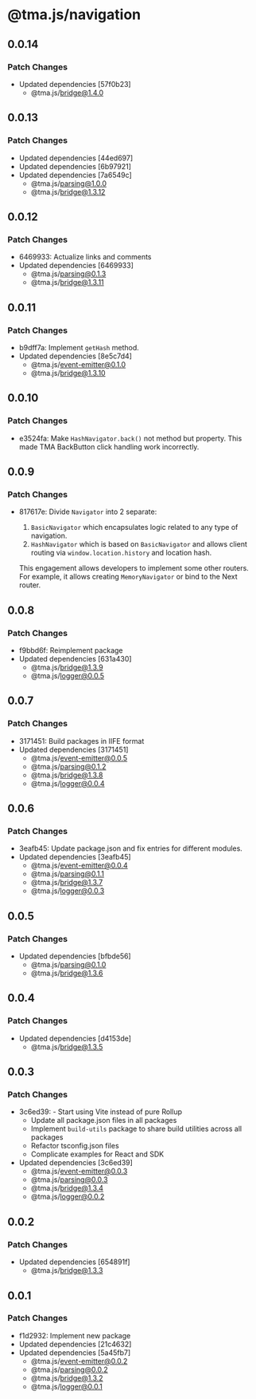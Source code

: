 # @tma.js/navigation

## 0.0.14

### Patch Changes

- Updated dependencies [57f0b23]
  - @tma.js/bridge@1.4.0

## 0.0.13

### Patch Changes

- Updated dependencies [44ed697]
- Updated dependencies [6b97921]
- Updated dependencies [7a6549c]
  - @tma.js/parsing@1.0.0
  - @tma.js/bridge@1.3.12

## 0.0.12

### Patch Changes

- 6469933: Actualize links and comments
- Updated dependencies [6469933]
  - @tma.js/parsing@0.1.3
  - @tma.js/bridge@1.3.11

## 0.0.11

### Patch Changes

- b9dff7a: Implement `getHash` method.
- Updated dependencies [8e5c7d4]
  - @tma.js/event-emitter@0.1.0
  - @tma.js/bridge@1.3.10

## 0.0.10

### Patch Changes

- e3524fa: Make `HashNavigator.back()` not method but property. This made TMA BackButton click handling work incorrectly.

## 0.0.9

### Patch Changes

- 817617e: Divide `Navigator` into 2 separate:

  1. `BasicNavigator` which encapsulates logic related to any type of navigation.
  2. `HashNavigator` which is based on `BasicNavigator` and allows client routing via `window.location.history` and location hash.

  This engagement allows developers to implement some other routers. For example, it allows creating `MemoryNavigator` or bind to the Next router.

## 0.0.8

### Patch Changes

- f9bbd6f: Reimplement package
- Updated dependencies [631a430]
  - @tma.js/bridge@1.3.9
  - @tma.js/logger@0.0.5

## 0.0.7

### Patch Changes

- 3171451: Build packages in IIFE format
- Updated dependencies [3171451]
  - @tma.js/event-emitter@0.0.5
  - @tma.js/parsing@0.1.2
  - @tma.js/bridge@1.3.8
  - @tma.js/logger@0.0.4

## 0.0.6

### Patch Changes

- 3eafb45: Update package.json and fix entries for different modules.
- Updated dependencies [3eafb45]
  - @tma.js/event-emitter@0.0.4
  - @tma.js/parsing@0.1.1
  - @tma.js/bridge@1.3.7
  - @tma.js/logger@0.0.3

## 0.0.5

### Patch Changes

- Updated dependencies [bfbde56]
  - @tma.js/parsing@0.1.0
  - @tma.js/bridge@1.3.6

## 0.0.4

### Patch Changes

- Updated dependencies [d4153de]
  - @tma.js/bridge@1.3.5

## 0.0.3

### Patch Changes

- 3c6ed39: - Start using Vite instead of pure Rollup
  - Update all package.json files in all packages
  - Implement `build-utils` package to share build utilities across all packages
  - Refactor tsconfig.json files
  - Complicate examples for React and SDK
- Updated dependencies [3c6ed39]
  - @tma.js/event-emitter@0.0.3
  - @tma.js/parsing@0.0.3
  - @tma.js/bridge@1.3.4
  - @tma.js/logger@0.0.2

## 0.0.2

### Patch Changes

- Updated dependencies [654891f]
  - @tma.js/bridge@1.3.3

## 0.0.1

### Patch Changes

- f1d2932: Implement new package
- Updated dependencies [21c4632]
- Updated dependencies [5a45fb7]
  - @tma.js/event-emitter@0.0.2
  - @tma.js/parsing@0.0.2
  - @tma.js/bridge@1.3.2
  - @tma.js/logger@0.0.1
